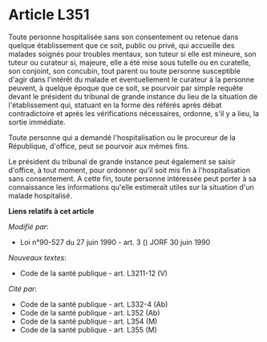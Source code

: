 # Article L351

Toute personne hospitalisée sans son consentement ou retenue dans quelque établissement que ce soit, public ou privé, qui
accueille des malades soignés pour troubles mentaux, son tuteur si elle est mineure, son tuteur ou curateur si, majeure, elle
a été mise sous tutelle ou en curatelle, son conjoint, son concubin, tout parent ou toute personne susceptible d'agir dans
l'intérêt du malade et éventuellement le curateur à la personne peuvent, à quelque époque que ce soit, se pourvoir par simple
requête devant le président du tribunal de grande instance du lieu de la situation de l'établissement qui, statuant en la
forme des référés après débat contradictoire et après les vérifications nécessaires, ordonne, s'il y a lieu, la sortie
immédiate.

Toute personne qui a demandé l'hospitalisation ou le procureur de la République, d'office, peut se pourvoir aux mêmes fins.

Le président du tribunal de grande instance peut également se saisir d'office, à tout moment, pour ordonner qu'il soit mis
fin à l'hospitalisation sans consentement. A cette fin, toute personne intéressée peut porter à sa connaissance les
informations qu'elle estimerait utiles sur la situation d'un malade hospitalisé.

**Liens relatifs à cet article**

_Modifié par_:

  - Loi n°90-527 du 27 juin 1990 - art. 3 () JORF 30 juin 1990

_Nouveaux textes_:

  - Code de la santé publique - art. L3211-12 (V)

_Cité par_:

  - Code de la santé publique - art. L332-4 (Ab)
  - Code de la santé publique - art. L352 (Ab)
  - Code de la santé publique - art. L354 (M)
  - Code de la santé publique - art. L355 (M)
